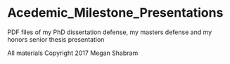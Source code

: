 # Acedemic_Milestone_Presentations
PDF files of my PhD dissertation defense, my masters defense and my honors senior thesis presentation

All materials Copyright 2017 Megan Shabram 
